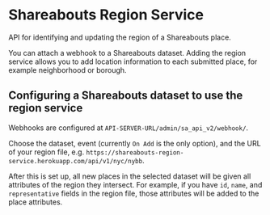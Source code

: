 Shareabouts Region Service
==========================

API for identifying and updating the region of a Shareabouts place. 

You can attach a webhook to a Shareabouts dataset. Adding the region service allows you to add location information to each submitted place, for example neighborhood or borough.

Configuring a Shareabouts dataset to use the region service
-----------------

Webhooks are configured at `API-SERVER-URL/admin/sa_api_v2/webhook/`.

Choose the dataset, event (currently `On Add` is the only option), and the URL of your region file, e.g. `https://shareabouts-region-service.herokuapp.com/api/v1/nyc/nybb`.

After this is set up, all new places in the selected dataset will be given all attributes of the region they intersect. For example, if you have `id`, `name`, and `representative` fields in the region file, those attributes will be added to the place attributes. 
